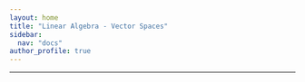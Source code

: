 ```yaml
---
layout: home
title: "Linear Algebra - Vector Spaces"
sidebar:
  nav: "docs"
author_profile: true
---
```


---
